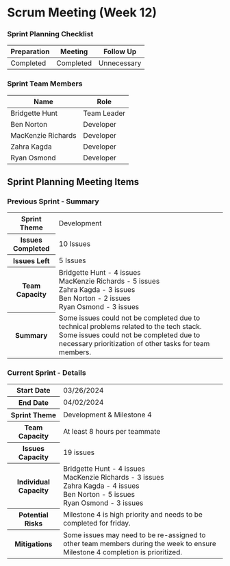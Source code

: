 # Scrum Meeting (Week 12)

### Sprint Planning Checklist
| Preparation | Meeting | Follow Up |
| --- | --- | --- |
| Completed | Completed | Unnecessary | 

### Sprint Team Members
| Name               | Role        |
|--------------------|-------------|
| Bridgette Hunt     | Team Leader |
| Ben Norton         | Developer   |
| MacKenzie Richards | Developer   |
| Zahra Kagda        | Developer   |
| Ryan Osmond        | Developer   |

## Sprint Planning Meeting Items

### Previous Sprint - Summary
<table>
  <tr>
    <th>Sprint Theme</th>
    <td>Development</td>
  </tr>
  <tr>
    <th>Issues Completed</th>
    <td>10 Issues</td> 
  </tr>
  <tr>
    <th>Issues Left</th>
    <td>5 Issues</td> 
  </tr>
  <tr>
    <th>Team Capacity</th>
    <td>
      Bridgette Hunt - 4 issues<br>
      MacKenzie Richards - 5 issues<br>
      Zahra Kagda - 3 issues<br>
      Ben Norton - 2 issues<br>
      Ryan Osmond - 3 issues
    </td>
  </tr>
  <tr>
    <th>Summary</th>
    <td>Some issues could not be completed due to technical problems related to the tech stack. Some issues could not be completed due to necessary prioritization of other tasks for team members.</td> 
  </tr>
</table>

### Current Sprint - Details
<table>
  <tr>
    <th>Start Date</th>
    <td>03/26/2024</td>
  </tr>
  <tr>
    <th>End Date</th>
    <td>04/02/2024</td>
  </tr>
  <tr>
    <th>Sprint Theme</th>
    <td>Development & Milestone 4</td> 
  </tr>
  <tr>
    <th>Team Capacity</th>
    <td>At least 8 hours per teammate</td> 
  </tr>
  <tr>
    <th>Issues Capacity</th>
    <td>19 issues</td> 
  </tr>
  <tr>
    <th>Individual Capacity</th>
    <td>
      Bridgette Hunt - 4 issues<br> 
      MacKenzie Richards - 3 issues<br> 
      Zahra Kagda - 4 issues<br> 
      Ben Norton - 5 issues<br> 
      Ryan Osmond - 3 issues 
    </td>
  </tr>
  <tr>
    <th>Potential Risks</th>
    <td>Milestone 4 is high priority and needs to be completed for friday.</td>
  </tr>
  <tr>
    <th>Mitigations</th>
    <td>Some issues may need to be re-assigned to other team members during the week to ensure Milestone 4 completion is prioritized.</td> 
  </tr>
</table>
